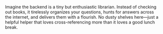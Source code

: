 Imagine the backend is a tiny but enthusiastic librarian. Instead of checking out books, it tirelessly organizes your questions, hunts for answers across the internet, and delivers them with a flourish. No dusty shelves here—just a helpful helper that loves cross-referencing more than it loves a good lunch break.
